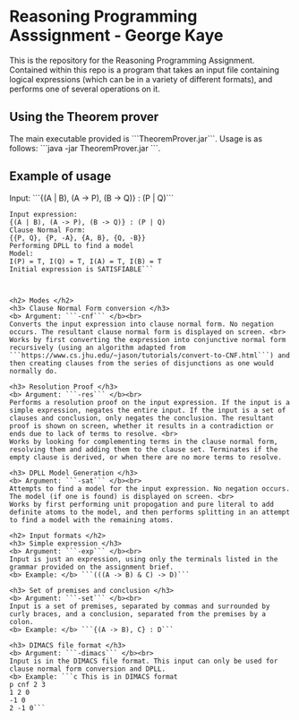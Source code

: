 <h1> Reasoning Programming Asssignment - George Kaye </h1>
This is the repository for the Reasoning Programming Assignment. Contained within this repo is a program that takes an input file containing logical expressions (which can be in a variety of different formats), and performs one of several operations on it.

<h2> Using the Theorem prover </h2>
The main executable provided is ```TheoremProver.jar```. Usage is as follows: ```java -jar TheoremProver.jar <mode> <format> <file>```.

<h2>Example of usage</h2>
Input: ```{(A | B), (A -> P), (B -> Q)} : (P | Q)```

```$ java -jar TheoremProver.jar -sat -set test.txt
Input expression:
{(A | B), (A -> P), (B -> Q)} : (P | Q)
Clause Normal Form:
{{P, Q}, {P, -A}, {A, B}, {Q, -B}}
Performing DPLL to find a model
Model:
I(P) = T, I(Q) = T, I(A) = T, I(B) = T
Initial expression is SATISFIABLE```



<h2> Modes </h2>
<h3> Clause Normal Form conversion </h3>
<b> Argument: ```-cnf``` </b><br>
Converts the input expression into clause normal form. No negation occurs. The resultant clause normal form is displayed on screen. <br>
Works by first converting the expression into conjunctive normal form recursively (using an algorithm adapted from ```https://www.cs.jhu.edu/~jason/tutorials/convert-to-CNF.html```) and then creating clauses from the series of disjunctions as one would normally do.

<h3> Resolution Proof </h3>
<b> Argument: ```-res``` </b><br>
Performs a resolution proof on the input expression. If the input is a simple expression, negates the entire input. If the input is a set of clauses and conclusion, only negates the conclusion. The resultant proof is shown on screen, whether it results in a contradiction or ends due to lack of terms to resolve. <br>
Works by looking for complementing terms in the clause normal form, resolving them and adding them to the clause set. Terminates if the empty clause is derived, or when there are no more terms to resolve.

<h3> DPLL Model Generation </h3>
<b> Argument: ```-sat``` </b><br>
Attempts to find a model for the input expression. No negation occurs. The model (if one is found) is displayed on screen. <br>
Works by first performing unit propogation and pure literal to add definite atoms to the model, and then performs splitting in an attempt to find a model with the remaining atoms.

<h2> Input formats </h2>
<h3> Simple expression </h3>
<b> Argument: ```-exp``` </b><br>
Input is just an expression, using only the terminals listed in the grammar provided on the assignment brief. 
<b> Example: </b> ```(((A -> B) & C) -> D)```

<h3> Set of premises and conclusion </h3>
<b> Argument: ```-set``` </b><br>
Input is a set of premises, separated by commas and surrounded by curly braces, and a conclusion, separated from the premises by a colon.
<b> Example: </b> ```{(A -> B), C} : D```

<h3> DIMACS file format </h3>
<b> Argument: ```-dimacs``` </b><br>
Input is in the DIMACS file format. This input can only be used for clause normal form conversion and DPLL.
<b> Example: ```c This is in DIMACS format
p cnf 2 3
1 2 0
-1 0
2 -1 0```